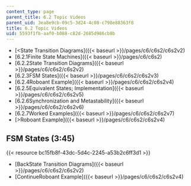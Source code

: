 ```yaml
---
content_type: page
parent_title: 6.2 Topic Videos
parent_uid: 3ea8e9cb-09c5-3d24-4c08-c798e88363f8
title: 6.2 Topic Videos
uid: 5593f1fb-aaf0-b088-c82d-2685d986cb8b
---
```


*   [\<State Transition Diagrams]({{< baseurl >}}/pages/c6/c6s2/c6s2v2)
*   [6.2.1Finite State Machines]({{< baseurl >}}/pages/c6/c6s2)
*   [6.2.2State Transition Diagrams]({{< baseurl >}}/pages/c6/c6s2/c6s2v2)
*   [6.2.3FSM States]({{< baseurl >}}/pages/c6/c6s2/c6s2v3)
*   [6.2.4Roboant Example]({{< baseurl >}}/pages/c6/c6s2/c6s2v4)
*   [6.2.5Equivalent States; Implementation]({{< baseurl >}}/pages/c6/c6s2/c6s2v5)
*   [6.2.6Synchronization and Metastability]({{< baseurl >}}/pages/c6/c6s2/c6s2v6)
*   [6.2.7Worked Examples]({{< baseurl >}}/pages/c6/c6s2/c6s2v7)
*   [\>Roboant Example]({{< baseurl >}}/pages/c6/c6s2/c6s2v4)

FSM States (3:45)
-----------------

{{< resource bc15fb8f-43dc-5d4c-2245-a53b2c6ff3d1 >}}

*   [BackState Transition Diagrams]({{< baseurl >}}/pages/c6/c6s2/c6s2v2)
*   [ContinueRoboant Example]({{< baseurl >}}/pages/c6/c6s2/c6s2v4)